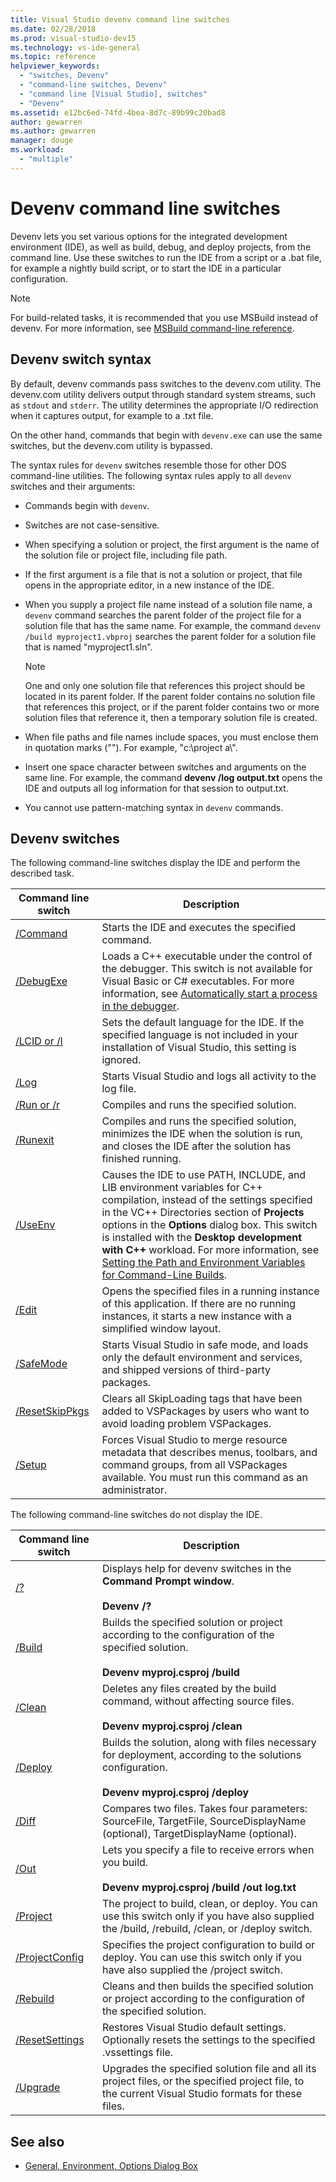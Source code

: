 ```yaml
---
title: Visual Studio devenv command line switches
ms.date: 02/28/2018
ms.prod: visual-studio-dev15
ms.technology: vs-ide-general
ms.topic: reference
helpviewer_keywords:
  - "switches, Devenv"
  - "command-line switches, Devenv"
  - "command line [Visual Studio], switches"
  - "Devenv"
ms.assetid: e12bc6ed-74fd-4bea-8d7c-89b99c20bad8
author: gewarren
ms.author: gewarren
manager: douge
ms.workload:
  - "multiple"
---
```

# Devenv command line switches

Devenv lets you set various options for the integrated development environment (IDE), as well as build, debug, and deploy projects, from the command line. Use these switches to run the IDE from a script or a .bat file, for example a nightly build script, or to start the IDE in a particular configuration.

> [!NOTE]
> For build-related tasks, it is recommended that you use MSBuild instead of devenv. For more information, see [MSBuild command-line reference](../../msbuild/msbuild-command-line-reference.md).

## Devenv switch syntax

By default, devenv commands pass switches to the devenv.com utility. The devenv.com utility delivers output through standard system streams, such as `stdout` and `stderr`. The utility determines the appropriate I/O redirection when it captures output, for example to a .txt file.

On the other hand, commands that begin with `devenv.exe` can use the same switches, but the devenv.com utility is bypassed.

The syntax rules for `devenv` switches resemble those for other DOS command-line utilities. The following syntax rules apply to all `devenv` switches and their arguments:

- Commands begin with `devenv`.

- Switches are not case-sensitive.

- When specifying a solution or project, the first argument is the name of the solution file or project file, including file path.

- If the first argument is a file that is not a solution or project, that file opens in the appropriate editor, in a new instance of the IDE.

- When you supply a project file name instead of a solution file name, a `devenv` command searches the parent folder of the project file for a solution file that has the same name. For example, the command `devenv /build myproject1.vbproj` searches the parent folder for a solution file that is named "myproject1.sln".

    > [!NOTE]
    > One and only one solution file that references this project should be located in its parent folder. If the parent folder contains no solution file that references this project, or if the parent folder contains two or more solution files that reference it, then a temporary solution file is created.

- When file paths and file names include spaces, you must enclose them in quotation marks (""). For example, "c:\project a\\".

- Insert one space character between switches and arguments on the same line. For example, the command **devenv /log output.txt** opens the IDE and outputs all log information for that session to output.txt.

- You cannot use pattern-matching syntax in `devenv` commands.

## Devenv switches

The following command-line switches display the IDE and perform the described task.

|Command line switch|Description|
| - |-----------------|
|[/Command](../../ide/reference/command-devenv-exe.md)|Starts the IDE and executes the specified command.|
|[/DebugExe](../../ide/reference/debugexe-devenv-exe.md)|Loads a C++ executable under the control of the debugger. This switch is not available for Visual Basic or C# executables. For more information, see [Automatically start a process in the debugger](../../debugger/debug-multiple-processes.md#BKMK_Automatically_start_an_process_in_the_debugger).|
|[/LCID or /l](../../ide/reference/lcid-devenv-exe.md)|Sets the default language for the IDE. If the specified language is not included in your installation of Visual Studio, this setting is ignored.|
|[/Log](../../ide/reference/log-devenv-exe.md)|Starts Visual Studio and logs all activity to the log file.|
|[/Run or /r](../../ide/reference/run-devenv-exe.md)|Compiles and runs the specified solution.|
|[/Runexit](../../ide/reference/runexit-devenv-exe.md)|Compiles and runs the specified solution, minimizes the IDE when the solution is run, and closes the IDE after the solution has finished running.|
|[/UseEnv](../../ide/reference/useenv-devenv-exe.md)|Causes the IDE to use PATH, INCLUDE, and LIB environment variables for C++ compilation, instead of the settings specified in the VC++ Directories section of **Projects** options in the **Options** dialog box. This switch is installed with the **Desktop development with C++** workload. For more information, see [Setting the Path and Environment Variables for Command-Line Builds](/cpp/build/setting-the-path-and-environment-variables-for-command-line-builds).|
|[/Edit](../../ide/reference/edit-devenv-exe.md)|Opens the specified files in a running instance of this application. If there are no running instances, it starts a new instance with a simplified window layout.|
|[/SafeMode](../../ide/reference/safemode-devenv-exe.md)|Starts Visual Studio in safe mode, and loads only the default environment and services, and shipped versions of third-party packages.|
|[/ResetSkipPkgs](../../ide/reference/resetskippkgs-devenv-exe.md)|Clears all SkipLoading tags that have been added to VSPackages by users who want to avoid loading problem VSPackages.|
|[/Setup](../../ide/reference/setup-devenv-exe.md)|Forces Visual Studio to merge resource metadata that describes menus, toolbars, and command groups, from all VSPackages available. You must run this command as an administrator.|

The following command-line switches do not display the IDE.

|Command line switch|Description|
| - |-----------------|
|[/?](../../ide/reference/q-devenv-exe.md)|Displays help for devenv switches in the **Command Prompt window**.<br /><br /> **Devenv /?**|
|[/Build](../../ide/reference/build-devenv-exe.md)|Builds the specified solution or project according to the configuration of the specified solution.<br /><br /> **Devenv myproj.csproj /build**|
|[/Clean](../../ide/reference/clean-devenv-exe.md)|Deletes any files created by the build command, without affecting source files.<br /><br /> **Devenv myproj.csproj /clean**|
|[/Deploy](../../ide/reference/deploy-devenv-exe.md)|Builds the solution, along with files necessary for deployment, according to the solutions configuration.<br /><br /> **Devenv myproj.csproj /deploy**|
|[/Diff](../../ide/reference/diff.md)|Compares two files. Takes four parameters: SourceFile, TargetFile, SourceDisplayName (optional), TargetDisplayName (optional).|
|[/Out](../../ide/reference/out-devenv-exe.md)|Lets you specify a file to receive errors when you build.<br /><br /> **Devenv myproj.csproj /build /out log.txt**|
|[/Project](../../ide/reference/project-devenv-exe.md)|The project to build, clean, or deploy. You can use this switch only if you have also supplied the /build, /rebuild, /clean, or /deploy switch.|
|[/ProjectConfig](../../ide/reference/projectconfig-devenv-exe.md)|Specifies the project configuration to build or deploy. You can use this switch only if you have also supplied the /project switch.|
|[/Rebuild](../../ide/reference/rebuild-devenv-exe.md)|Cleans and then builds the specified solution or project according to the configuration of the specified solution.|
|[/ResetSettings](../../ide/reference/resetsettings-devenv-exe.md)|Restores Visual Studio default settings. Optionally resets the settings to the specified .vssettings file.|
|[/Upgrade](../../ide/reference/upgrade-devenv-exe.md)|Upgrades the specified solution file and all its project files, or the specified project file, to the current Visual Studio formats for these files.|

## See also

* [General, Environment, Options Dialog Box](../../ide/reference/general-environment-options-dialog-box.md)